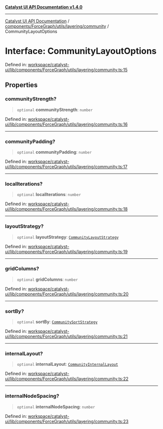 [**Catalyst UI API Documentation v1.4.0**](../../../../../../README.md)

---

[Catalyst UI API Documentation](../../../../../../README.md) / [components/ForceGraph/utils/layering/community](../README.md) / CommunityLayoutOptions

# Interface: CommunityLayoutOptions

Defined in: [workspace/catalyst-ui/lib/components/ForceGraph/utils/layering/community.ts:15](https://github.com/TheBranchDriftCatalyst/catalyst-ui/blob/main/lib/components/ForceGraph/utils/layering/community.ts#L15)

## Properties

### communityStrength?

> `optional` **communityStrength**: `number`

Defined in: [workspace/catalyst-ui/lib/components/ForceGraph/utils/layering/community.ts:16](https://github.com/TheBranchDriftCatalyst/catalyst-ui/blob/main/lib/components/ForceGraph/utils/layering/community.ts#L16)

---

### communityPadding?

> `optional` **communityPadding**: `number`

Defined in: [workspace/catalyst-ui/lib/components/ForceGraph/utils/layering/community.ts:17](https://github.com/TheBranchDriftCatalyst/catalyst-ui/blob/main/lib/components/ForceGraph/utils/layering/community.ts#L17)

---

### localIterations?

> `optional` **localIterations**: `number`

Defined in: [workspace/catalyst-ui/lib/components/ForceGraph/utils/layering/community.ts:18](https://github.com/TheBranchDriftCatalyst/catalyst-ui/blob/main/lib/components/ForceGraph/utils/layering/community.ts#L18)

---

### layoutStrategy?

> `optional` **layoutStrategy**: [`CommunityLayoutStrategy`](../type-aliases/CommunityLayoutStrategy.md)

Defined in: [workspace/catalyst-ui/lib/components/ForceGraph/utils/layering/community.ts:19](https://github.com/TheBranchDriftCatalyst/catalyst-ui/blob/main/lib/components/ForceGraph/utils/layering/community.ts#L19)

---

### gridColumns?

> `optional` **gridColumns**: `number`

Defined in: [workspace/catalyst-ui/lib/components/ForceGraph/utils/layering/community.ts:20](https://github.com/TheBranchDriftCatalyst/catalyst-ui/blob/main/lib/components/ForceGraph/utils/layering/community.ts#L20)

---

### sortBy?

> `optional` **sortBy**: [`CommunitySortStrategy`](../type-aliases/CommunitySortStrategy.md)

Defined in: [workspace/catalyst-ui/lib/components/ForceGraph/utils/layering/community.ts:21](https://github.com/TheBranchDriftCatalyst/catalyst-ui/blob/main/lib/components/ForceGraph/utils/layering/community.ts#L21)

---

### internalLayout?

> `optional` **internalLayout**: [`CommunityInternalLayout`](../type-aliases/CommunityInternalLayout.md)

Defined in: [workspace/catalyst-ui/lib/components/ForceGraph/utils/layering/community.ts:22](https://github.com/TheBranchDriftCatalyst/catalyst-ui/blob/main/lib/components/ForceGraph/utils/layering/community.ts#L22)

---

### internalNodeSpacing?

> `optional` **internalNodeSpacing**: `number`

Defined in: [workspace/catalyst-ui/lib/components/ForceGraph/utils/layering/community.ts:23](https://github.com/TheBranchDriftCatalyst/catalyst-ui/blob/main/lib/components/ForceGraph/utils/layering/community.ts#L23)
